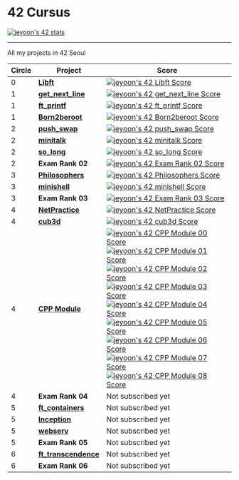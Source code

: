 # 42 Cursus
[![jeyoon's 42 stats](https://badge42.vercel.app/api/v2/cl3en3hhl008509lhaz01qt8t/stats?cursusId=21&coalitionId=87)](https://github.com/JaeSeoKim/badge42)

---

All my projects in 42 Seoul

| Circle | Project                                                      | Score                                                        |
| ------ | ------------------------------------------------------------ | ------------------------------------------------------------ |
| 0      | [**Libft**](https://github.com/yoouyeon/42Cursus/tree/main/Libft) | [![jeyoon's 42 Libft Score](https://badge42.vercel.app/api/v2/cl3en3hhl008509lhaz01qt8t/project/2166599)](https://github.com/JaeSeoKim/badge42) |
| 1      | [**get_next_line**](https://github.com/yoouyeon/42Cursus/tree/main/get_next_line) | [![jeyoon's 42 get_next_line Score](https://badge42.vercel.app/api/v2/cl3en3hhl008509lhaz01qt8t/project/2381595)](https://github.com/JaeSeoKim/badge42) |
| 1      | [**ft_printf**](https://github.com/yoouyeon/42Cursus/tree/main/ft_printf) | [![jeyoon's 42 ft_printf Score](https://badge42.vercel.app/api/v2/cl3en3hhl008509lhaz01qt8t/project/2460548)](https://github.com/JaeSeoKim/badge42) |
| 1      | [**Born2beroot**](https://github.com/yoouyeon/42Cursus/tree/main/born2beroot) | [![jeyoon's 42 Born2beroot Score](https://badge42.vercel.app/api/v2/cl3en3hhl008509lhaz01qt8t/project/2472154)](https://github.com/JaeSeoKim/badge42) |
| 2      | [**push_swap**](https://github.com/yoouyeon/42Cursus/tree/main/Minitalk) | [![jeyoon's 42 push_swap Score](https://badge42.vercel.app/api/v2/cl3en3hhl008509lhaz01qt8t/project/2531964)](https://github.com/JaeSeoKim/badge42) |
| 2      | [**minitalk**](https://github.com/yoouyeon/42Cursus/tree/main/push_swap) | [![jeyoon's 42 minitalk Score](https://badge42.vercel.app/api/v2/cl3en3hhl008509lhaz01qt8t/project/2501056)](https://github.com/JaeSeoKim/badge42) |
| 2      | [**so_long**](https://github.com/yoouyeon/42Cursus/tree/main/so_long) | [![jeyoon's 42 so_long Score](https://badge42.vercel.app/api/v2/cl3en3hhl008509lhaz01qt8t/project/2587297)](https://github.com/JaeSeoKim/badge42) |
| 2      | **Exam Rank 02** | [![jeyoon's 42 Exam Rank 02 Score](https://badge42.vercel.app/api/v2/cl3en3hhl008509lhaz01qt8t/project/2626005)](https://github.com/JaeSeoKim/badge42) |
| 3      | [**Philosophers**](https://github.com/yoouyeon/42Cursus/tree/main/Philosophers) | [![jeyoon's 42 Philosophers Score](https://badge42.vercel.app/api/v2/cl3en3hhl008509lhaz01qt8t/project/2602516)](https://github.com/JaeSeoKim/badge42) |
| 3      | [**minishell**](https://github.com/326eunjin/minishell)                                            | [![jeyoon's 42 minishell Score](https://badge42.vercel.app/api/v2/cl3en3hhl008509lhaz01qt8t/project/2604682)](https://github.com/JaeSeoKim/badge42)                                           |
| 3      | **Exam Rank 03**                                             | [![jeyoon's 42 Exam Rank 03 Score](https://badge42.vercel.app/api/v2/cl3en3hhl008509lhaz01qt8t/project/2638412)](https://github.com/JaeSeoKim/badge42)                                           |
| 4      | [**NetPractice**]()                                          | [![jeyoon's 42 NetPractice Score](https://badge42.vercel.app/api/v2/cl3en3hhl008509lhaz01qt8t/project/2826742)](https://github.com/JaeSeoKim/badge42)                                           |
| 4      | [**cub3d**]()                                       | [![jeyoon's 42 cub3d Score](https://badge42.vercel.app/api/v2/cl3en3hhl008509lhaz01qt8t/project/2720788)](https://github.com/JaeSeoKim/badge42)                                           |
| 4      | [**CPP Module**](https://github.com/yoouyeon/42Cursus/tree/main/CPP_Module)                                           | [![jeyoon's 42 CPP Module 00 Score](https://badge42.vercel.app/api/v2/cl3en3hhl008509lhaz01qt8t/project/2649728)](https://github.com/JaeSeoKim/badge42)</br>[![jeyoon's 42 CPP Module 01 Score](https://badge42.vercel.app/api/v2/cl3en3hhl008509lhaz01qt8t/project/2661514)](https://github.com/JaeSeoKim/badge42)</br>[![jeyoon's 42 CPP Module 02 Score](https://badge42.vercel.app/api/v2/cl3en3hhl008509lhaz01qt8t/project/2678520)](https://github.com/JaeSeoKim/badge42)</br>[![jeyoon's 42 CPP Module 03 Score](https://badge42.vercel.app/api/v2/cl3en3hhl008509lhaz01qt8t/project/2681341)](https://github.com/JaeSeoKim/badge42)</br>[![jeyoon's 42 CPP Module 04 Score](https://badge42.vercel.app/api/v2/cl3en3hhl008509lhaz01qt8t/project/2684310)](https://github.com/JaeSeoKim/badge42)</br>[![jeyoon's 42 CPP Module 05 Score](https://badge42.vercel.app/api/v2/cl3en3hhl008509lhaz01qt8t/project/2686631)](https://github.com/JaeSeoKim/badge42)</br>[![jeyoon's 42 CPP Module 06 Score](https://badge42.vercel.app/api/v2/cl3en3hhl008509lhaz01qt8t/project/2689832)](https://github.com/JaeSeoKim/badge42)</br>[![jeyoon's 42 CPP Module 07 Score](https://badge42.vercel.app/api/v2/cl3en3hhl008509lhaz01qt8t/project/2695295)](https://github.com/JaeSeoKim/badge42)</br>[![jeyoon's 42 CPP Module 08 Score](https://badge42.vercel.app/api/v2/cl3en3hhl008509lhaz01qt8t/project/2696862)](https://github.com/JaeSeoKim/badge42)                                           |
| 4      | **Exam Rank 04**                                             | Not subscribed yet                                           |
| 5      | [**ft_containers**]()                                        | Not subscribed yet                                           |
| 5      | [**Inception**]()                                            | Not subscribed yet                                           |
| 5      | [**webserv**]()                                              | Not subscribed yet                                           |
| 5      | **Exam Rank 05**                                             | Not subscribed yet                                           |
| 6      | [**ft_transcendence**]()                                     | Not subscribed yet                                           |
| 6      | **Exam Rank 06**                                             | Not subscribed yet                                           |
